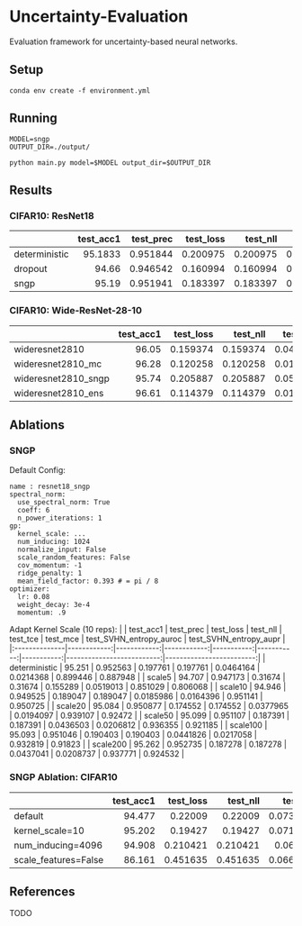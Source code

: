 # Uncertainty-Evaluation

Evaluation framework for uncertainty-based neural networks.


## Setup
```
conda env create -f environment.yml
```

## Running
```
MODEL=sngp
OUTPUT_DIR=./output/

python main.py model=$MODEL output_dir=$OUTPUT_DIR
```


## Results

### CIFAR10: ResNet18
|               |   test_acc1 |   test_prec |   test_loss |   test_nll |   test_tce |   test_mce |   test_SVHN_entropy_auroc |   test_SVHN_entropy_aupr |
|:--------------|------------:|------------:|------------:|-----------:|-----------:|-----------:|--------------------------:|-------------------------:|
| deterministic |     95.1833 |    0.951844 |    0.200975 |   0.200975 |  0.0485284 |  0.0220805 |                  0.946721 |                 0.935976 |
| dropout       |     94.66   |    0.946542 |    0.160994 |   0.160994 |  0.0123387 |  0.0136697 |                  0.92705  |                 0.89594  |
| sngp          |     95.19   |    0.951941 |    0.183397 |   0.183397 |  0.0236729 |  0.0170452 |                  0.950784 |                 0.950499 |

### CIFAR10: Wide-ResNet-28-10
|                     |   test_acc1 |   test_loss |   test_nll |   test_tce |   test_mce |   test_SVHN_entropy_auroc |   test_SVHN_entropy_aupr |
|:--------------------|------------:|------------:|-----------:|-----------:|-----------:|--------------------------:|-------------------------:|
| wideresnet2810      |      96.05  |    0.159374 |   0.159374 |  0.041665  |  0.021761  |                  0.892527 |                 0.884355 |
| wideresnet2810_mc   |      96.28  |    0.120258 |   0.120258 |  0.012486  |  0.014515  |                  0.918307 |                 0.905463 |
| wideresnet2810_sngp |      95.74  |    0.205887 |   0.205887 |  0.058210  |  0.025145	 |                  0.848497 |                 0.857889 |
| wideresnet2810_ens  |      96.61  |    0.114379 |   0.114379 |  0.018241  |  0.015642  |                  0.919876 |                 0.908626 |

## Ablations

### SNGP 
Default Config:
```
name : resnet18_sngp
spectral_norm:
  use_spectral_norm: True
  coeff: 6
  n_power_iterations: 1
gp:
  kernel_scale: ...
  num_inducing: 1024
  normalize_input: False
  scale_random_features: False
  cov_momentum: -1
  ridge_penalty: 1
  mean_field_factor: 0.393 # = pi / 8
optimizer:
  lr: 0.08
  weight_decay: 3e-4
  momentum: .9
```
Adapt Kernel Scale (10 reps):
|               |   test_acc1 |   test_prec |   test_loss |   test_nll |   test_tce |   test_mce |   test_SVHN_entropy_auroc |   test_SVHN_entropy_aupr |
|:--------------|------------:|------------:|------------:|-----------:|-----------:|-----------:|--------------------------:|-------------------------:|
| deterministic |      95.251 |    0.952563 |    0.197761 |   0.197761 |  0.0464164 |  0.0214368 |                  0.899446 |                 0.887948 |
| scale5        |      94.707 |    0.947173 |    0.31674  |   0.31674  |  0.155289  |  0.0519013 |                  0.851029 |                 0.806068 |
| scale10       |      94.946 |    0.949525 |    0.189047 |   0.189047 |  0.0185986 |  0.0164396 |                  0.951141 |                 0.950725 |
| scale20       |      95.084 |    0.950877 |    0.174552 |   0.174552 |  0.0377965 |  0.0194097 |                  0.939107 |                 0.92472  |
| scale50       |      95.099 |    0.951107 |    0.187391 |   0.187391 |  0.0436503 |  0.0206812 |                  0.936355 |                 0.921185 |
| scale100      |      95.093 |    0.951046 |    0.190403 |   0.190403 |  0.0441826 |  0.0217058 |                  0.932819 |                 0.91823  |
| scale200      |      95.262 |    0.952735 |    0.187278 |   0.187278 |  0.0437041 |  0.0208737 |                  0.937771 |                 0.924532 |

### SNGP Ablation: CIFAR10

|                      |   test_acc1 |   test_loss |   test_nll |   test_tce |   test_mce |   test_SVHN_entropy_auroc |   test_SVHN_entropy_aupr |
|:---------------------|------------:|------------:|-----------:|-----------:|-----------:|--------------------------:|-------------------------:|
| default              |      94.477 |    0.22009  |   0.22009  |  0.0738159 |  0.0460703 |                  0.863937 |                 0.85443  |
| kernel_scale=10      |      95.202 |    0.19427  |   0.19427  |  0.0716748 |  0.0448753 |                  0.876433 |                 0.866152 |
| num_inducing=4096    |      94.908 |    0.210421 |   0.210421 |  0.069614  |  0.044008  |                  0.868013 |                 0.859462 |
| scale_features=False |      86.161 |    0.451635 |   0.451635 |  0.0669977 |  0.0473571 |                  0.799947 |                 0.746378 |

## References

TODO

